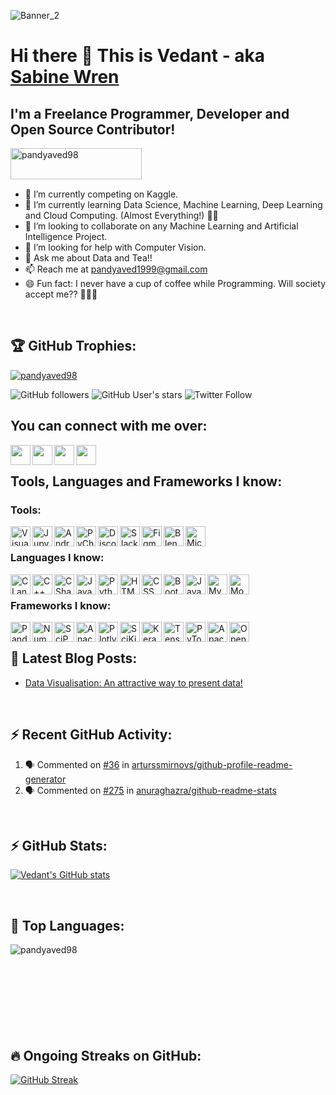 ![Banner_2](https://user-images.githubusercontent.com/32775169/118861495-324a5880-b8fa-11eb-8351-5f2bb06ff9f7.png)

# Hi there 👋 This is Vedant - aka [Sabine Wren](https://pandyaved98.github.io/Vedant/)

## I'm a Freelance Programmer, Developer and Open Source Contributor!

<a href="https://www.buymeacoffee.com/pandyaved98"> <img align="left" src="https://cdn.buymeacoffee.com/buttons/v2/default-yellow.png" height="50" width="210" alt="pandyaved98" /></a>

<br />
<br />
<br />

- 🔭 I’m currently competing on Kaggle.
- 🌱 I’m currently learning Data Science, Machine Learning, Deep Learning and Cloud Computing. (Almost Everything!) 👨‍💻
- 👯 I’m looking to collaborate on any Machine Learning and Artificial Intelligence Project.
- 🤔 I’m looking for help with Computer Vision.
- 💬 Ask me about Data and Tea!!
- 📫 Reach me at [pandyaved1999@gmail.com](mailto:pandyaved1999@gmail.com)
- 😄 Fun fact: I never have a cup of coffee while Programming. Will society accept me?? 🤣🤣🤣

<br />

## 🏆 GitHub Trophies:

<a href="https://github.com/ryo-ma/github-profile-trophy"><img src="https://github-profile-trophy.vercel.app/?username=pandyaved98" alt="pandyaved98" /></a>


![GitHub followers](https://img.shields.io/github/followers/pandyaved98?label=GitHub%20Followers&logo=github&logoColor=%23181717&style=for-the-badge)
![GitHub User's stars](https://img.shields.io/github/stars/pandyaved98?logo=github&logoColor=%23181717&style=for-the-badge)
![Twitter Follow](https://img.shields.io/twitter/follow/MrVedPandya1?color=%231DA1F2&logo=twitter&logoColor=%231DA1F2&style=for-the-badge)

## You can connect with me over:

[<img align="left" height="32" width="32" target="blank" src="https://cdn.jsdelivr.net/npm/simple-icons@v4/icons/twitter.svg" style="color:#1DA1F2" />](https://www.twitter.com/MrVedPandya1)
[<img align="left" height="32" width="32" target="blank" src="https://cdn.jsdelivr.net/npm/simple-icons@v4/icons/linkedin.svg" style="color:#0A66C2" />](https://www.linkedin.com/in/vedant-pandya-662122135/)
[<img align="left" height="32" width="32" target="blank" src="https://cdn.jsdelivr.net/npm/simple-icons@v4/icons/github.svg" style="color:#181717" />](https://www.github.com/pandyaved98)
[<img align="left" height="32" width="32" target="blank" src="https://cdn.jsdelivr.net/npm/simple-icons@v4/icons/instagram.svg" style="color:#E4405F" />](https://www.instagram.com/_sabine_wern_)
<br />
## Tools, Languages and Frameworks I know:

### Tools:
<img align="left" alt="Visual Studio Code" height="32" width="32" src="https://simpleicons.org/icons/visualstudiocode.svg" />
<img align="left" alt="Jupyter Notebook" height="32" width="32" src="https://simpleicons.org/icons/jupyter.svg" />
<img align="left" alt="Android Studio" height="32" width="32" src="https://simpleicons.org/icons/androidstudio.svg" />
<img align="left" alt="PyCharm" height="32" width="32" src="https://simpleicons.org/icons/pycharm.svg" />
<img align="left" alt="Discord" height="32" width="32" src="https://simpleicons.org/icons/discord.svg" />
<img align="left" alt="Slack" height="32" width="32" src="https://simpleicons.org/icons/slack.svg" />
<img align="left" alt="Figma" height="32" width="32" src="https://simpleicons.org/icons/figma.svg" />
<img align="left" alt="Blender" height="32" width="32" src="https://simpleicons.org/icons/blender.svg" />
<img align="left" alt="Microsoft SQL Server" height="32" width="32" src="https://simpleicons.org/icons/microsoftsqlserver.svg" />

<br />

### Languages I know:
<img align="left" alt="C Language" height="32" width="32" src="https://simpleicons.org/icons/c.svg" />
<img align="left" alt="C++ Language" height="32" width="32" src="https://simpleicons.org/icons/cplusplus.svg" />
<img align="left" alt="C Sharp" height="32" width="32" src="https://simpleicons.org/icons/csharp.svg" />
<img align="left" alt="Java" height="32" width="32" src="https://simpleicons.org/icons/java.svg" />
<img align="left" alt="Python" height="32" width="32" src="https://simpleicons.org/icons/python.svg" />
<img align="left" alt="HTML" height="32" width="32" src="https://simpleicons.org/icons/html5.svg" />
<img align="left" alt="CSS" height="32" width="32" src="https://simpleicons.org/icons/css3.svg" />
<img align="left" alt="Bootstrap" height="32" width="32" src="https://simpleicons.org/icons/bootstrap.svg" />
<img align="left" alt="JavaScript" height="32" width="32" src="https://simpleicons.org/icons/javascript.svg" />
<img align="left" alt="MySQL" height="32" width="32" src="https://simpleicons.org/icons/mysql.svg" />
<img align="left" alt="MongoDB" height="32" width="32" src="https://simpleicons.org/icons/mongodb.svg" />

<br />

### Frameworks I know:

<img align="left" alt="Pandas" height="32" width="32" src="https://simpleicons.org/icons/pandas.svg" />
<img align="left" alt="NumPy" height="32" width="32" src="https://simpleicons.org/icons/numpy.svg" />
<img align="left" alt="SciPy" height="32" width="32" src="https://simpleicons.org/icons/scipy.svg" />
<img align="left" alt="Anaconda" height="32" width="32" src="https://simpleicons.org/icons/anaconda.svg" />
<img align="left" alt="Plotly" height="32" width="32" src="https://simpleicons.org/icons/plotly.svg" />
<img align="left" alt="SciKit-Learn" height="32" width="32" src="https://simpleicons.org/icons/scikit-learn.svg" />
<img align="left" alt="Keras" height="32" width="32" src="https://simpleicons.org/icons/keras.svg" />
<img align="left" alt="TensorFlow" height="32" width="32" src="https://simpleicons.org/icons/tensorflow.svg" />
<img align="left" alt="PyTorch" height="32" width="32" src="https://simpleicons.org/icons/pytorch.svg" />
<img align="left" alt="Apache Spark" height="32" width="32" src="https://simpleicons.org/icons/apachespark.svg" />
<img align="left" alt="OpenCV" height="32" width="32" src="https://simpleicons.org/icons/opencv.svg" />

<br />

## 📕 Latest Blog Posts:

<!-- BLOG-POST-LIST:START -->
- [Data Visualisation: An attractive way to present data!](https://sabinewern.hashnode.dev/data-visualisation-an-attractive-way-to-present-data)
<!-- BLOG-POST-LIST:END -->

<br />

## ⚡ Recent GitHub Activity:

<!--START_SECTION:activity-->
1. 🗣 Commented on [#36](https://github.com/arturssmirnovs/github-profile-readme-generator/issues/36) in [arturssmirnovs/github-profile-readme-generator](https://github.com/arturssmirnovs/github-profile-readme-generator)
2. 🗣 Commented on [#275](https://github.com/anuraghazra/github-readme-stats/issues/275) in [anuraghazra/github-readme-stats](https://github.com/anuraghazra/github-readme-stats)
<!--END_SECTION:activity-->

<br />

## ⚡ GitHub Stats:

[![Vedant's GitHub stats](https://github-readme-stats-sable-zeta.vercel.app/api?username=pandyaved98&theme=dark)](https://github.com/pandyaved98/github-readme-stats)

<br />

## 🎉 Top Languages:

<img align="left" src="https://github-readme-stats.vercel.app/api/top-langs?username=pandyaved98&show_icons=true&locale=en&layout=compact&theme=dark" alt="pandyaved98" />

<br />
<br />
<br />
<br />
<br />
<br />
<br />
<br />

## 🔥 Ongoing Streaks on GitHub:

[![GitHub Streak](https://github-readme-streak-stats.herokuapp.com?user=pandyaved98&theme=tokyonight)](https://git.io/streak-stats)

<br />
